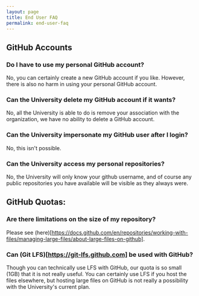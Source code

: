 ```yaml
---
layout: page
title: End User FAQ
permalink: end-user-faq
---
```


## GitHub Accounts
### Do I have to use my personal GitHub account?
No, you can certainly create a new GitHub account if you like. However, there is also no harm in using your personal GitHub account.

### Can the University delete my GitHub account if it wants?
No, all the University is able to do is remove your association with the organization, we have no ability to delete a GitHub account.

### Can the University impersonate my GitHub user after I login?
No, this isn't possible.

### Can the University access my personal repositories?
No, the University will only know your github username, and of course any public repositories you have available will be visible as they always were.

## GitHub Quotas:
### Are there limitations on the size of my repository?
Please see (here)[https://docs.github.com/en/repositories/working-with-files/managing-large-files/about-large-files-on-github].

### Can (Git LFS)[https://git-lfs.github.com] be used with GitHub?
Though you can technically use LFS with GitHub, our quota is so small (1GB) that it is not really useful. You can certainly use LFS if you host the files elsewhere, but hosting large files on GitHub is not really a possibility with the University's current plan.